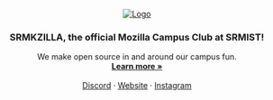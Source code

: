 <!-- PROJECT LOGO -->
<p align="center">
  <a href="https://github.com/srm-kzilla">
   <img src="https://github.com/srm-kzilla/.github/assets/74819565/417cae8d-df09-4428-ad1f-c95e4df32978" alt="Logo">
  </a>

  <h3 align="center">SRMKZILLA, the official Mozilla Campus Club at SRMIST!</h3>

  <p align="center">
    We make open source in and around our campus fun.
    <br />
    <a href="https://srmkzilla.net"><strong>Learn more »</strong></a>
    <br />
    <br />
    <a href="https://community.srmkzilla.net">Discord</a>
    ·
    <a href="https://srmkzilla.net">Website</a>
        ·
    <a href="https://instagram.com/srmkzilla">Instagram</a>
  </p>
</p>
